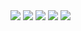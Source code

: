 <img src="https://img.shields.io/badge/HTML5-E34F26?style=flat-square&logo=HTML5&logoColor=white"/>
<img src="https://img.shields.io/badge/CSS3-1572B6?style=flat-square&logo=CSS3&logoColor=white"/>
<img src="https://img.shields.io/badge/Adobe Illustrator-FF9A00?style=flat-square&logo=Adobe Illustrator&logoColor=white"/>
<img src="https://img.shields.io/badge/Adobe Photosho-31A8FF?style=flat-square&logo=Adobe Photoshop&logoColor=white"/>
<img src="https://img.shields.io/badge/Amazon AWS-232F3E?style=flat-square&logo=Amazon AWS&logoColor=white"/>

